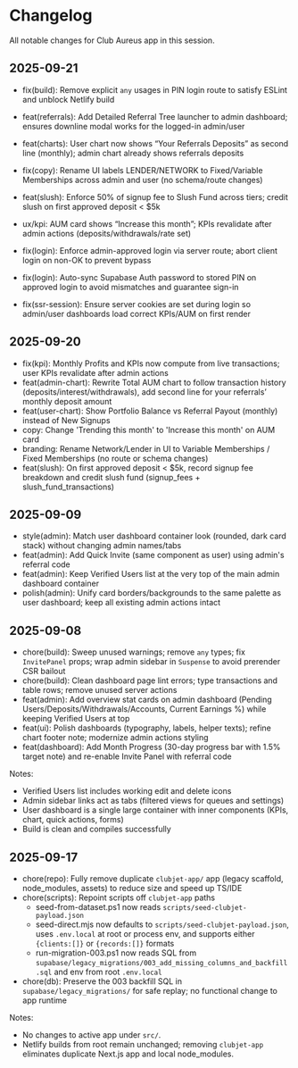 # Changelog

All notable changes for Club Aureus app in this session.

## 2025-09-21

- fix(build): Remove explicit `any` usages in PIN login route to satisfy ESLint and unblock Netlify build
- feat(referrals): Add Detailed Referral Tree launcher to admin dashboard; ensures downline modal works for the logged-in admin/user
- feat(charts): User chart now shows “Your Referrals Deposits” as second line (monthly); admin chart already shows referrals deposits
- fix(copy): Rename UI labels LENDER/NETWORK to Fixed/Variable Memberships across admin and user (no schema/route changes)
- feat(slush): Enforce 50% of signup fee to Slush Fund across tiers; credit slush on first approved deposit < $5k
- ux/kpi: AUM card shows “Increase this month”; KPIs revalidate after admin actions (deposits/withdrawals/rate set)

- fix(login): Enforce admin-approved login via server route; abort client login on non-OK to prevent bypass
- fix(login): Auto-sync Supabase Auth password to stored PIN on approved login to avoid mismatches and guarantee sign-in
- fix(ssr-session): Ensure server cookies are set during login so admin/user dashboards load correct KPIs/AUM on first render

## 2025-09-20

- fix(kpi): Monthly Profits and KPIs now compute from live transactions; user KPIs revalidate after admin actions
- feat(admin-chart): Rewrite Total AUM chart to follow transaction history (deposits/interest/withdrawals), add second line for your referrals’ monthly deposit amount
- feat(user-chart): Show Portfolio Balance vs Referral Payout (monthly) instead of New Signups
- copy: Change 'Trending this month' to 'Increase this month' on AUM card
- branding: Rename Network/Lender in UI to Variable Memberships / Fixed Memberships (no route or schema changes)
- feat(slush): On first approved deposit < $5k, record signup fee breakdown and credit slush fund (signup_fees + slush_fund_transactions)

## 2025-09-09

- style(admin): Match user dashboard container look (rounded, dark card stack) without changing admin names/tabs
- feat(admin): Add Quick Invite (same component as user) using admin's referral code
- feat(admin): Keep Verified Users list at the very top of the main admin dashboard container
- polish(admin): Unify card borders/backgrounds to the same palette as user dashboard; keep all existing admin actions intact

## 2025-09-08

- chore(build): Sweep unused warnings; remove `any` types; fix `InvitePanel` props; wrap admin sidebar in `Suspense` to avoid prerender CSR bailout
- chore(build): Clean dashboard page lint errors; type transactions and table rows; remove unused server actions
- feat(admin): Add overview stat cards on admin dashboard (Pending Users/Deposits/Withdrawals/Accounts, Current Earnings %) while keeping Verified Users at top
- feat(ui): Polish dashboards (typography, labels, helper texts); refine chart footer note; modernize admin actions styling
- feat(dashboard): Add Month Progress (30-day progress bar with 1.5% target note) and re-enable Invite Panel with referral code

Notes:

- Verified Users list includes working edit and delete icons
- Admin sidebar links act as tabs (filtered views for queues and settings)
- User dashboard is a single large container with inner components (KPIs, chart, quick actions, forms)
- Build is clean and compiles successfully

## 2025-09-17

- chore(repo): Fully remove duplicate `clubjet-app/` app (legacy scaffold, node_modules, assets) to reduce size and speed up TS/IDE
- chore(scripts): Repoint scripts off `clubjet-app` paths
  - seed-from-dataset.ps1 now reads `scripts/seed-clubjet-payload.json`
  - seed-direct.mjs now defaults to `scripts/seed-clubjet-payload.json`, uses `.env.local` at root or process env, and supports either `{clients:[]}` or `{records:[]}` formats
  - run-migration-003.ps1 now reads SQL from `supabase/legacy_migrations/003_add_missing_columns_and_backfill.sql` and env from root `.env.local`
- chore(db): Preserve the 003 backfill SQL in `supabase/legacy_migrations/` for safe replay; no functional change to app runtime

Notes:

- No changes to active app under `src/`.
- Netlify builds from root remain unchanged; removing `clubjet-app` eliminates duplicate Next.js app and local node_modules.
